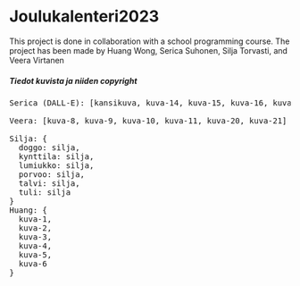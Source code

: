 # Joulukalenteri2023

This project is done in collaboration with a school programming course. 
The project has been made by Huang Wong, Serica Suhonen, Silja Torvasti, and Veera Virtanen

##### Tiedot kuvista ja niiden copyright 

<pre>
Serica (DALL-E): [kansikuva, kuva-14, kuva-15, kuva-16, kuva-17, kuva-18, kuva-19]

Veera: [kuva-8, kuva-9, kuva-10, kuva-11, kuva-20, kuva-21]

Silja: {
  doggo: silja,
  kynttila: silja,
  lumiukko: silja,
  porvoo: silja,
  talvi: silja,
  tuli: silja
}
Huang: {
  kuva-1,
  kuva-2,
  kuva-3,
  kuva-4,
  kuva-5,
  kuva-6
}
</pre>